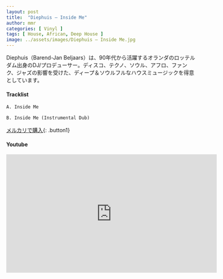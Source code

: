 ```yaml
---
layout: post
title:  "Diephuis – Inside Me"
author: mmr
categories: [ Vinyl ]
tags: [ House, African, Deep House ]
image: ../assets/images/Diephuis – Inside Me.jpg
---
```


Diephuis（Barend-Jan Beljaars）は、90年代から活躍するオランダのロッテルダム出身のDJ/プロデューサー。ディスコ、テクノ、ソウル、アフロ、ファンク、ジャズの影響を受けた、ディープ＆ソウルフルなハウスミュージックを得意としています。

#### Tracklist
```md
A. Inside Me

B. Inside Me (Instrumental Dub)
```

[メルカリで購入](https://jp.mercari.com/item/m20722659267?afid=6142608987){: .button1}

#### Youtube
<iframe width="560" height="315" src="https://www.youtube.com/embed/ZSCxM_RBEqg?si=TOGDZP51EPSbuNrw" title="YouTube video player" frameborder="0" allow="accelerometer; autoplay; clipboard-write; encrypted-media; gyroscope; picture-in-picture; web-share" referrerpolicy="strict-origin-when-cross-origin" allowfullscreen></iframe>